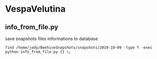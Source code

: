 # VespaVelutina

## info_from_file.py
save snapshots files informations to database

```shell
find /home/jody/BeehiveSnapshots/snapshots/2019-10-09 -type f -exec  python info_from_file.py {} \;
```



